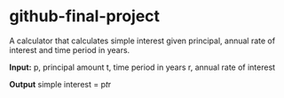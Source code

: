 # github-final-project


A calculator that calculates simple interest given principal, annual rate of interest and time period in years.

**Input:**
   p, principal amount
   t, time period in years
   r, annual rate of interest
   
**Output**
   simple interest = p*t*r
